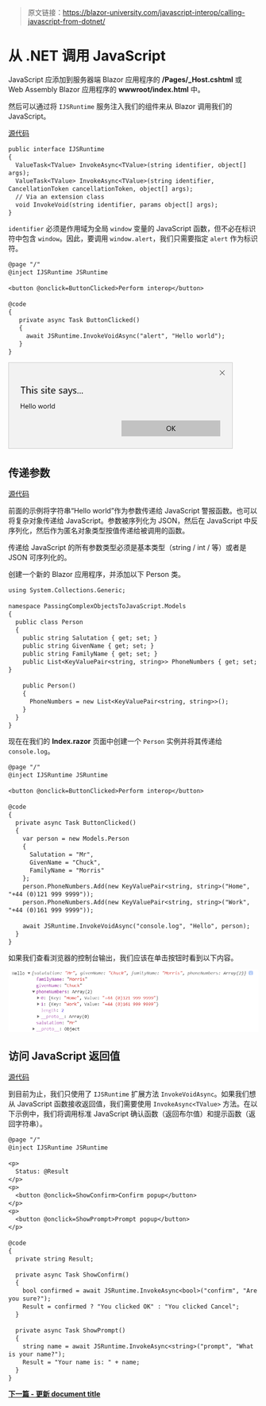 > 原文链接：https://blazor-university.com/javascript-interop/calling-javascript-from-dotnet/

# 从 .NET 调用 JavaScript
JavaScript 应添加到服务器端 Blazor 应用程序的 **/Pages/_Host.cshtml** 或 Web Assembly Blazor 应用程序的 **wwwroot/index.html** 中。

然后可以通过将 `IJSRuntime` 服务注入我们的组件来从 Blazor 调用我们的 JavaScript。

[源代码](https://github.com/mrpmorris/blazor-university/tree/master/src/JavaScriptInterop/CallingJavaScriptFromDotNet)


```
public interface IJSRuntime
{
  ValueTask<TValue> InvokeAsync<TValue>(string identifier, object[] args);
  ValueTask<TValue> InvokeAsync<TValue>(string identifier, CancellationToken cancellationToken, object[] args);
  // Via an extension class
  void InvokeVoid(string identifier, params object[] args);
}
```

`identifier` 必须是作用域为全局 `window` 变量的 JavaScript 函数，但不必在标识符中包含 `window`。因此，要调用 `window.alert`，我们只需要指定 `alert` 作为标识符。

```
@page "/"
@inject IJSRuntime JSRuntime

<button @onclick=ButtonClicked>Perform interop</button>

@code
{
   private async Task ButtonClicked()
   {
     await JSRuntime.InvokeVoidAsync("alert", "Hello world");
   }
}
```
![](image.png)

## 传递参数
[源代码](https://github.com/mrpmorris/blazor-university/tree/master/src/JavaScriptInterop/PassingComplexObjectsToJavaScript)

前面的示例将字符串“Hello world”作为参数传递给 JavaScript 警报函数。也可以将复杂对象传递给 JavaScript。参数被序列化为 JSON，然后在 JavaScript 中反序列化，然后作为匿名对象类型按值传递给被调用的函数。

传递给 JavaScript 的所有参数类型必须是基本类型（string / int / 等）或者是 JSON 可序列化的。

创建一个新的 Blazor 应用程序，并添加以下 Person 类。

```
using System.Collections.Generic;

namespace PassingComplexObjectsToJavaScript.Models
{
  public class Person
  {
    public string Salutation { get; set; }
    public string GivenName { get; set; }
    public string FamilyName { get; set; }
    public List<KeyValuePair<string, string>> PhoneNumbers { get; set; }

    public Person()
    {
      PhoneNumbers = new List<KeyValuePair<string, string>>();
    }
  }
}
```

现在在我们的 **Index.razor** 页面中创建一个 `Person` 实例并将其传递给 `console.log`。

```
@page "/"
@inject IJSRuntime JSRuntime

<button @onclick=ButtonClicked>Perform interop</button>

@code
{
  private async Task ButtonClicked()
  {
    var person = new Models.Person
    {
      Salutation = "Mr",
      GivenName = "Chuck",
      FamilyName = "Morris"
    };
    person.PhoneNumbers.Add(new KeyValuePair<string, string>("Home", "+44 (0)121 999 9999"));
    person.PhoneNumbers.Add(new KeyValuePair<string, string>("Work", "+44 (0)161 999 9999"));

    await JSRuntime.InvokeVoidAsync("console.log", "Hello", person);
  }
}
```

如果我们查看浏览器的控制台输出，我们应该在单击按钮时看到以下内容。

![](image-1.png)

## 访问 JavaScript 返回值
[源代码](https://github.com/mrpmorris/blazor-university/tree/master/src/JavaScriptInterop/AccessingJavaScriptReturnValues)

到目前为止，我们只使用了 `IJSRuntime` 扩展方法 `InvokeVoidAsync`。如果我们想从 JavaScript 函数接收返回值，我们需要使用 `InvokeAsync<TValue>` 方法。在以下示例中，我们将调用标准 JavaScript 确认函数（返回布尔值）和提示函数（返回字符串）。

```
@page "/"
@inject IJSRuntime JSRuntime

<p>
  Status: @Result
</p>
<p>
  <button @onclick=ShowConfirm>Confirm popup</button>
</p>
<p>
  <button @onclick=ShowPrompt>Prompt popup</button>
</p>

@code
{
  private string Result;

  private async Task ShowConfirm()
  {
    bool confirmed = await JSRuntime.InvokeAsync<bool>("confirm", "Are you sure?");
    Result = confirmed ? "You clicked OK" : "You clicked Cancel";
  }

  private async Task ShowPrompt()
  {
    string name = await JSRuntime.InvokeAsync<string>("prompt", "What is your name?");
    Result = "Your name is: " + name;
  }
}
```

**[下一篇 - 更新 document title](https://feiyun0112.github.io/blazor-university.zh-cn/javascript-interop/calling-javascript-from-dotnet/updating-the-document-title/)**